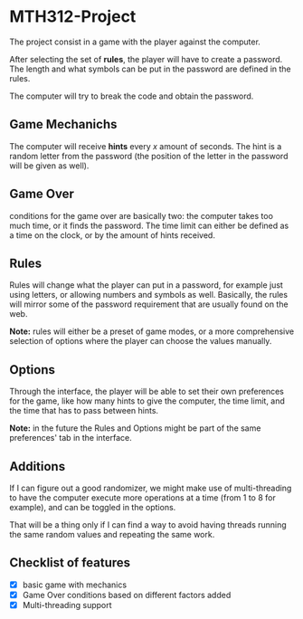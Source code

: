 # MTH312-Project
The project consist in a game with the player against the computer.

After selecting the set of **rules**, the player will have to create a password. The length and what symbols can be put in the password are defined in the rules.

The computer will try to break the code and obtain the password.

## Game Mechanichs
The computer will receive **hints** every *x* amount of seconds. The hint is a random letter from the password (the position of the letter in the password will be given as well).

## Game Over
conditions for the game over are basically two: the computer takes too much time, or it finds the password. The time limit can either be defined as a time on the clock, or by the amount of hints received.

## Rules
Rules will change what the player can put in a password, for example just using letters, or allowing numbers and symbols as well. Basically, the rules will mirror some of the password requirement that are usually found on the web.

**Note:** rules will either be a preset of game modes, or a more comprehensive selection of options where the player can choose the values manually.

## Options
Through the interface, the player will be able to set their own preferences for the game, like how many hints to give the computer, the time limit, and the time that has to pass between hints.

**Note:** in the future the Rules and Options might be part of the same preferences' tab in the interface.

## Additions
If I can figure out a good randomizer, we might make use of multi-threading to have the computer execute more operations at a time (from 1 to 8 for example), and can be toggled in the options.

That will be a thing only if I can find a way to avoid having threads running the same random values and repeating the same work.

## Checklist of features
- [x] basic game with mechanics
- [x] Game Over conditions based on different factors added
- [x] Multi-threading support